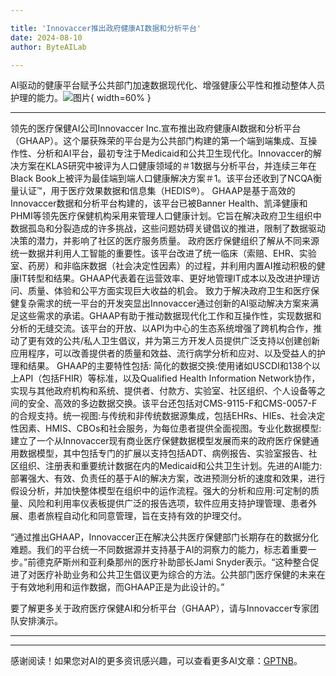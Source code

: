 ```yaml
---

title: 'Innovaccer推出政府健康AI数据和分析平台'
date: 2024-08-10
author: ByteAILab

---
```


AI驱动的健康平台赋予公共部门加速数据现代化、增强健康公平性和推动整体人员护理的能力。![图片](https://ai-techpark.com/wp-content/uploads/2024/08/Innovaccer-960x540.jpg){ width=60% }

---

领先的医疗保健AI公司Innovaccer Inc.宣布推出政府健康AI数据和分析平台（GHAAP）。这个屡获殊荣的平台是为公共部门构建的第一个端到端集成、互操作性、分析和AI平台，最初专注于Medicaid和公共卫生现代化。Innovaccer的解决方案在KLAS研究中被评为人口健康领域的＃1数据与分析平台，并连续三年在Black Book上被评为最佳端到端人口健康解决方案＃1。该平台还收到了NCQA衡量认证™，用于医疗效果数据和信息集（HEDIS®）。
GHAAP是基于高效的Innovaccer数据和分析平台构建的，该平台已被Banner Health、凯泽健康和PHMI等领先医疗保健机构采用来管理人口健康计划。它旨在解决政府卫生组织中数据孤岛和分裂造成的许多挑战，这些问题妨碍关键倡议的推进，限制了数据驱动决策的潜力，并影响了社区的医疗服务质量。
政府医疗保健组织了解从不同来源统一数据并利用人工智能的重要性。该平台改进了统一临床（索赔、EHR、实验室、药房）和非临床数据（社会决定性因素）的过程，并利用内置AI推动积极的健康IT转型和结果。GHAAP代表着在运营效率、更好地管理IT成本以及改进护理访问、质量、体验和公平方面实现巨大收益的机会。
致力于解决政府卫生和医疗保健复杂需求的统一平台的开发突显出Innovaccer通过创新的AI驱动解决方案来满足这些需求的承诺。GHAAP有助于推动数据现代化工作和互操作性，实现数据和分析的无缝交流。该平台的开放、以API为中心的生态系统增强了跨机构合作，推动了更有效的公共/私人卫生倡议，并为第三方开发人员提供广泛支持以创建创新应用程序，可以改善提供者的质量和效益、流行病学分析和应对、以及受益人的护理和结果。
GHAAP的主要特性包括:
简化的数据交换:使用诸如USCDI和138个以上API（包括FHIR）等标准，以及Qualified Health Information Network协作，实现与其他政府机构和系统、提供者、付款方、实验室、社区组织、个人设备等之间的安全、高效的多边数据交换。该平台还包括对CMS-9115-F和CMS-0057-F的合规支持。统一视图:与传统和非传统数据源集成，包括EHRs、HIEs、社会决定性因素、HMIS、CBOs和社会服务，为每位患者提供全面视图。专业化数据模型:建立了一个从Innovaccer现有商业医疗保健数据模型发展而来的政府医疗保健通用数据模型，其中包括专门的扩展以支持包括ADT、病例报告、实验室报告、社区组织、注册表和重要统计数据在内的Medicaid和公共卫生计划。先进的AI能力:部署强大、有效、负责任的基于AI的解决方案，改进预测分析的速度和效果，进行假设分析，并加快整体模型在组织中的运作流程。强大的分析和应用:可定制的质量、风险和利用率仪表板提供广泛的报告选项，软件应用支持护理管理、患者外展、患者旅程自动化和同意管理，旨在支持有效的护理交付。

“通过推出GHAAP，Innovaccer正在解决公共医疗保健部门长期存在的数据分化难题。我们的平台统一不同数据源并支持基于AI的洞察力的能力，标志着重要一步。”前德克萨斯州和亚利桑那州的医疗补助部长Jami Snyder表示。“这种整合促进了对医疗补助业务和公共卫生倡议更为综合的方法。公共部门医疗保健的未来在于有效地利用和运作数据，而GHAAP正是为此设计的。”

要了解更多关于政府医疗保健AI和分析平台（GHAAP），请与Innovaccer专家团队安排演示。

---
---
感谢阅读！如果您对AI的更多资讯感兴趣，可以查看更多AI文章：[GPTNB](https://gptnb.com)。